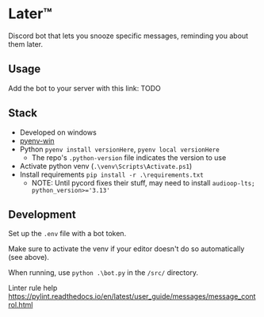 # Later™

Discord bot that lets you snooze specific messages, reminding you about them later.

## Usage

Add the bot to your server with this link: TODO

## Stack

- Developed on windows
- [pyenv-win](https://github.com/pyenv-win/pyenv-win)
- Python `pyenv install versionHere`, `pyenv local versionHere`
  - The repo's `.python-version` file indicates the version to use
- Activate python venv (`.\venv\Scripts\Activate.ps1`)
- Install requirements `pip install -r .\requirements.txt`
  - NOTE: Until pycord fixes their stuff, may need to install `audioop-lts; python_version>='3.13'`

## Development

Set up the `.env` file with a bot token.

Make sure to activate the venv if your editor doesn't do so automatically (see above).

When running, use `python .\bot.py` in the `/src/` directory.

Linter rule help <https://pylint.readthedocs.io/en/latest/user_guide/messages/message_control.html>
